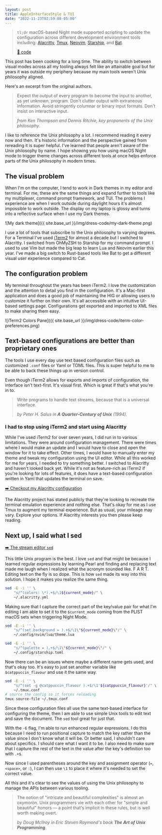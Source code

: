 ```yaml
---
layout: post
title: AppleInterfaceStyle & TUI
date: "2022-11-23T02:59:08-05:00"
---
```


> `tl;dr` macOS-based Night mode supported scripting to update the configuration
> across different development environment tools including:
> [Alacritty][alacritty], [Tmux][tmux], [Neovim][neovim], [Starship][starship],
> and [Bat][bat].
>
> [🔗 code](https://git.sr.ht/~rogeruiz/.files/tree/main/item/bin/darwin/current_visual_mode)

[alacritty]: https://alacritty.org/
[tmux]: https://github.com/tmux/tmux/wiki
[neovim]: https://neovim.io/
[starship]: https://starship.rs/
[bat]: https://github.com/sharkdp/bat

This post has been cooking for a long time. The ability to switch between visual
modes across all my tooling always felt like an attainable goal but for years it
was outside my periphery because my main tools weren't Unix philosophy aligned.

Here's an excerpt from the original authors.

> Expect the output of every program to become the input to another, as yet
> unknown, program. Don't clutter output with extraneous information. Avoid
> stringently columnar or binary input formats. Don't insist on interactive
> input.
> 
> *from Ken Thompson and Dennis Ritchie, key proponents of the Unix philosophy*.

I like to reference the Unix philosophy a lot. I recommend reading it every now
and then. It's historic information and the perspective gained from rereading it
is super helpful. I've learned that people aren't aware of the Unix philosophy
by name. I hope showing you how using macOS Night mode to trigger theme changes
across different tools at once helps enforce parts of the Unix philosophy in
modern times.

## The visual problem

When I'm on the computer, I tend to work in Dark themes in my editor and
terminal. For me, these are the same things and expand further to tools like my
multiplexer, command prompt framework, and TUI. The problems I experience are
when I work outside during daylight hours it's almost impossible to work
outside. The display on my laptop is glossy and turns into a reflective surface
when I use my Dark themes.

![My dark theme]({{ site.base_url }}/img/dress-code/my-dark-theme.png)

I use a lot of tools that subscribe to the Unix philosophy to varying degrees.
For a Terminal I've used [iTerm2][iterm2] for almost a decade but I switched to
Alacritty. I switched from OhMyZSH to Starship for my command prompt. I used to
use Vim but made the big leap to learn Lua and Neovim earlier this year. I've
made a big switch to Rust-based tools like Bat to get a different visual user
experience compared to Cat.

[iterm2]: https://iterm2.com/

## The configuration problem 

My terminal throughout the years has been iTerm2. I love the customization and
the attention to detail you find in the configuration. It's a Mac-first
application and does a good job of maintaining the HIG or allowing users to
customize it further on their own. It's all accessible with an intuitive
UI-based settings page. Configurations get exported and imported to XML
files to make sharing them easy.

![iTerm2 Colors Pane]({{ site.base_url }}/img/dress-code/iterm-color-preferences.png)

## Text-based configurations are better than proprietary ones

The tools I use every day use text based configuration files such as customized
`.conf` files or Yaml or TOML files. This is super helpful to me to be able to
back these things up in version control.

Even though iTerm2 allows for exports and imports of configuration, the
interface isn't text-first. It's visual first. Which is great if that's what
you're in to.

> Write programs to handle text streams, because that is a universal interface.
>
> *by Peter H. Salus in **A Quarter-Century of Unix** (1994).*

### I had to stop using iTerm2 and start using Alacritty

While I've used iTerm2 for over seven years, I did run in to various
limitations. They were around configuration management. There were times where I
would make an update and I would have to close and open the window for it to
take effect. Other times, I would have to manually enter my theme and tweak my
configuration using the UI editor. While all this worked for me for years, I
needed to try something better. I switched to Alacritty and haven't looked back
yet. While it's not as feature-rich as iTerm2 if you're looking for lots of
features, it does have a text-based configuration written in Yaml that updates
the terminal on save.

[➡️  Checkout my Alacritty configuration](https://git.sr.ht/~rogeruiz/.files/tree/main/item/alacritty/alacritty.yml)

The Alacritty project has stated publicly that they're looking to recreate the
terminal emulation experience and nothing else. That's okay for me as I use Tmux
to augment my terminal experience. But as usual, your mileage may vary. Explore
your options. If Alacritty interests you then please keep reading.

## Next up, I said what I sed

[➡️  The stream editor `sed`](https://manpages.org/sed)

This little Unix program is the best. I love `sed` and that might be because I
learned regular expressions by learning Pearl and finding and replacing text
made me laugh when I realized what the acronym sounded like. F A R T. Editing
text on the fly is so dope. This is how `sed` made its way into this solution. I
hope it makes you realize the same thing.

```bash
sed -E -i '' \
	"s/^(colors: \*).+$/\1${current_mode}/" \
	~/.alacritty.yml
```

Making sure that I capture the correct part of the key/value pair for what I'm
editing I am able to set it to the `$current_mode` coming from the PLIST macOS
sets when triggering Night Mode.

```bash
sed -E -i '' \
	"s/^(set.background = ).+$/\1\"${current_mode}\"/" \
	~/.config/nvim/lua/theme.lua
```

```bash
sed -E -i '' \
	"s/^(palette = ).+$/\1\"${current_mode}\"/" \
	~/.config/starship.toml
```

Now there can be an issues where maybe a different name gets used, and that's
okay too. It's easy to just set another variable like `$catppuccin_flavour` and
use it the same way.

```bash
sed -E -i '' \
	"s/^(set -g @catppuccin_flavour ).+$/\1'${catppuccin_flavour}'/" \
	~/.tmux.conf
# source the config so it forces reloading
tmux source-file ~/.tmux.conf
```

Since these configuration files all use the same text-based interface for
configuring the theme, then I am able to use simple Unix tools to edit text
and save the document. The `sed` tool great for just that.

With the `-E` flag, I'm able to run enhanced regular expressions. I do this
because I need to run positional capture to match the key rather than the value
since I don't know what it will be. Or better said, I shouldn't care about
specifics. I should care what I want it to be. I also need to make sure that I
capture the rest of the text in the value after the key's definition too with
`.+$`.

Now since I used parentheses around the key and assignment operator (`=`,
`<space>`, or `:`), I can then use `\1` to place it where it's needed to set the
correct value.

All this and it's clear to see the values of using the Unix philosophy to manage
the APIs between various tooling.

> The notion of "intricate and beautiful complexities" is almost an oxymoron.
> Unix programmers vie with each other for "simple and beautiful" honors — a
> point that's implicit in these rules, but is well worth making overt.
>
> *by Doug McIlroy in Eric Steven Raymond's book **The Art of Unix
> Programming***.
